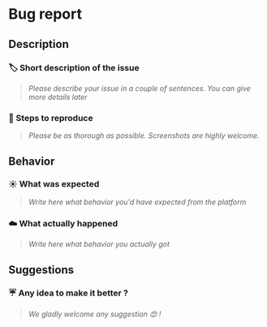 # Bug report

## Description

### :label: Short description of the issue

> _Please describe your issue in a couple of sentences. You can give more details later_

### :electric_plug: Steps to reproduce

> _Please be as thorough as possible. Screenshots are highly welcome._

## Behavior

### :sunny: What was expected

> _Write here what behavior you'd have expected from the platform_

### :cloud: What actually happened

> _Write here what behavior you actually got_

## Suggestions

### :umbrella: Any idea to make it better ?

> _We gladly welcome any suggestion :heart_eyes: !_
